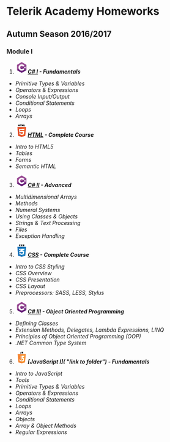 # Telerik Academy Homeworks
## Autumn Season 2016/2017
### Module I
1. ![alt text](https://github.com/stoychevvasko/Telerik-Academy-Homeworks---2016-2017/blob/master/.resources/c_sharp_logo.png "C#")***[C# I](https://github.com/stoychevvasko/Telerik-Academy-Homeworks---2016-2017/tree/master/Module%201/C%23%20I "link to folder") - Fundamentals***
  * *Primitive Types & Variables*
  * *Operators & Expressions*
  * *Console Input/Output*
  * *Conditional Statements*
  * *Loops*
  * *Arrays*
2. ![alt text](https://github.com/stoychevvasko/Telerik-Academy-Homeworks---2016-2017/blob/master/.resources/html_5_logo.png "HTML5")***[HTML](https://github.com/stoychevvasko/Telerik-Academy-Homeworks---2016-2017/tree/master/Module%201/HTML "link to folder") - Complete Course***
  * *Intro to HTML5*
  * *Tables*
  * *Forms*
  * *Semantic HTML*
3. ![alt text](https://github.com/stoychevvasko/Telerik-Academy-Homeworks---2016-2017/blob/master/.resources/c_sharp_logo.png "C#")***[C# II](https://github.com/stoychevvasko/Telerik-Academy-Homeworks---2016-2017/tree/master/Module%201/C%23%20II "link to folder") - Advanced***
  * *Multidimensional Arrays*
  * *Methods*
  * *Numeral Systems*
  * *Using Classes & Objects*
  * *Strings & Text Processing*
  * *Files*
  * *Exception Handling*
4. ![alt text](https://github.com/stoychevvasko/Telerik-Academy-Homeworks---2016-2017/blob/master/.resources/css_3_logo.png "CSS3")***[CSS](https://github.com/stoychevvasko/Telerik-Academy-Homeworks---2016-2017/tree/master/Module%201/CSS "link to folder") - Complete Course***
  * *Intro to CSS Styling*
  * *CSS Overview*
  * *CSS Presentation*
  * *CSS Layout*
  *  *Preprocessors: SASS, LESS, Stylus*
5. ![alt text](https://github.com/stoychevvasko/Telerik-Academy-Homeworks---2016-2017/blob/master/.resources/c_sharp_logo.png "C#")***[C# III](https://github.com/stoychevvasko/Telerik-Academy-Homeworks---2016-2017/tree/master/Module%201/C%23%20III "link to folder") - Object Oriented Programming***
  * *Defining Classes*
  * *Extension Methods, Delegates, Lambda Expressions, LINQ*
  * *Principles of Object Oriented Programming (OOP)*
  * *.NET Common Type System*
6. ![alt text](https://github.com/stoychevvasko/Telerik-Academy-Homeworks---2016-2017/blob/master/.resources/javascript_logo.png "JavaScript")***[JavaScript I]( "link to folder") - Fundamentals***
  * *Intro to JavaScript*
  * *Tools*
  * *Primitive Types & Variables*
  * *Operators & Expressions*
  * *Conditional Statements*
  * *Loops*
  * *Arrays*
  * *Objects*
  * *Array & Object Methods*
  * *Regular Expressions*
